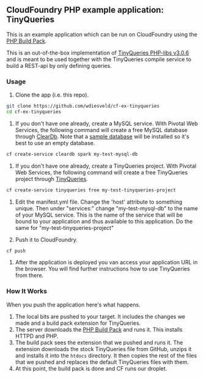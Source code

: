 ## CloudFoundry PHP example application: TinyQueries

This is an example application which can be run on CloudFoundry using the [PHP Build Pack].

This is an out-of-the-box implementation of [TinyQueries PHP-libs v3.0.6] and is meant to be used together with the TinyQueries compile service to build a REST-api by only defining queries.

### Usage

1. Clone the app (i.e. this repo).

  ```bash
  git clone https://github.com/wdiesveld/cf-ex-tinyqueries
  cd cf-ex-tinyqueries
  ```

1. If you don't have one already, create a MySQL service. With Pivotal Web Services, the following command will create a free MySQL database through [ClearDb]. Note that a [sample database] will be installed so it's best to use an empty database.

  ```bash
  cf create-service cleardb spark my-test-mysql-db
  ```

1. If you don't have one already, create a TinyQueries project. With Pivotal Web Services, the following command will create a free TinyQueries project through [TinyQueries].

  ```bash
  cf create-service tinyqueries free my-test-tinyqueries-project
  ```

1. Edit the manifest.yml file.  Change the 'host' attribute to something unique. Then under "services:" change "my-test-mysql-db" to the name of your MySQL service. This is the name of the service that will be bound to your application and thus available to this application. Do the same for "my-test-tinyqueries-project"

1. Push it to CloudFoundry.

  ```bash
  cf push
  ```

1. After the application is deployed you van access your application URL in the browser. You will find further instructions how to use TinyQueries from there.
  
### How It Works

When you push the application here's what happens.

1. The local bits are pushed to your target. It includes the changes we made and a build pack extension for TinyQueries.
1. The server downloads the [PHP Build Pack] and runs it.  This installs HTTPD and PHP.
1. The build pack sees the extension that we pushed and runs it.  The extension downloads the stock TinyQueries file from GitHub, unzips it and installs it into the `htdocs` directory.  It then copies the rest of the files that we pushed and replaces the default TinyQueries files with them. 
1. At this point, the build pack is done and CF runs our droplet.

[TinyQueries PHP-libs v3.0.6]:https://github.com/wdiesveld/tiny-queries-php-api/releases/tag/v3.0.6
[TinyQueries]:http://www.tinyqueries.com
[PHP Build Pack]:https://github.com/dmikusa-pivotal/cf-php-build-pack
[ClearDb]:https://www.cleardb.com/
[sample database]:http://www.mysqltutorial.org/mysql-sample-database.aspx

